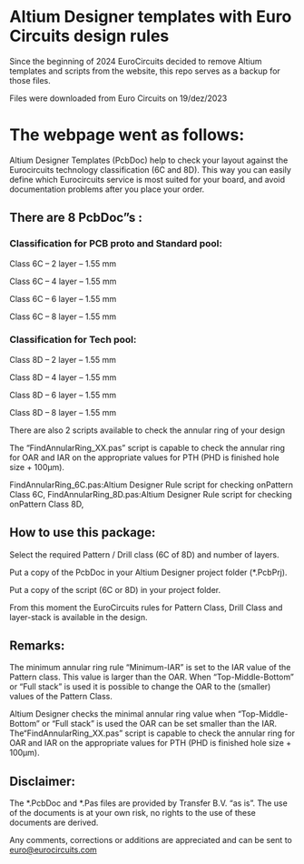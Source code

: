 # Altium Designer templates with Euro Circuits design rules

Since the beginning of 2024 EuroCircuits decided to remove Altium templates and scripts from the website, this repo serves as a backup for those files.

Files were downloaded from Euro Circuits on 19/dez/2023

# The webpage went as follows:

Altium Designer Templates (PcbDoc) help to check your layout against the Eurocircuits technology classification (6C and 8D). This way you can easily define which Eurocircuits service is most suited for your board, and avoid documentation problems after you place your order.

## There are 8 PcbDoc”s :
### Classification for PCB proto and Standard pool:

Class 6C – 2 layer – 1.55 mm

Class 6C – 4 layer – 1.55 mm

Class 6C – 6 layer – 1.55 mm

Class 6C – 8 layer – 1.55 mm

### Classification for Tech pool:

Class 8D – 2 layer – 1.55 mm

Class 8D – 4 layer – 1.55 mm

Class 8D – 6 layer – 1.55 mm

Class 8D – 8 layer – 1.55 mm


There are also 2 scripts available to check the annular ring of your design

The “FindAnnularRing_XX.pas” script is capable to check the annular ring for OAR and
IAR on the appropriate values for PTH (PHD is finished hole size + 100µm).

FindAnnularRing_6C.pas:Altium Designer Rule script for checking onPattern Class 6C,
FindAnnularRing_8D.pas:Altium Designer Rule script for checking onPattern Class 8D,


## How to use this package:

Select the required Pattern / Drill class (6C of 8D) and number of layers.

Put a copy of the PcbDoc in your Altium Designer project folder (*.PcbPrj).

Put a copy of the script (6C or 8D) in your project folder.

From this moment the EuroCircuits rules for Pattern Class, Drill Class and layer-stack is available in the design.

## Remarks:
The minimum annular ring rule “Minimum-IAR” is set to the IAR value of the Pattern class. This value is larger than the OAR. When “Top-Middle-Bottom” or “Full stack” is used it is possible to change the OAR to the (smaller) values of the Pattern Class.

Altium Designer checks the minimal annular ring value when “Top-Middle-Bottom” or “Full stack” is used the OAR can be set smaller than the IAR. The“FindAnnularRing_XX.pas” script is capable to check the annular ring for OAR and IAR on the appropriate values for PTH (PHD is finished hole size + 100µm).

## Disclaimer: 
The *.PcbDoc and *.Pas files are provided by Transfer B.V. “as is”. The use of the documents is at your own risk, no rights to the use of these documents are derived.

Any comments, corrections or additions are appreciated and can be sent to euro@eurocircuits.com

